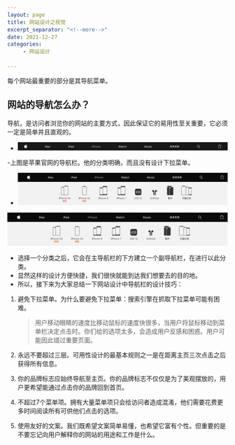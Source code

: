 ```yaml
---
layout: page
title: 网站设计之视觉
excerpt_separator: "<!--more-->"
date: 2021-12-27
categories:
     - 网站设计

---
```


每个网站最重要的部分是其导航菜单。

## 网站的导航怎么办？

导航，是访问者浏览你的网站的主要方式，因此保证它的易用性至关重要，它必须一定是简单并且直观的。

- <img src ="images/wangyesheji/WZSJposts4.png" alt="posts4">


-上图是苹果官网的导航栏。他的分类明确，而且没有设计下拉菜单。

- <img src = "https://github.com/Lovel0ri/lovel0ri.github.io/blob/3883769b475b875b1f85ccda485d35909073d7f7/images/wangyesheji/WZSJposts5.png" alt="posts5">
![](https://github.com/Lovel0ri/lovel0ri.github.io/blob/3883769b475b875b1f85ccda485d35909073d7f7/images/wangyesheji/WZSJposts5.png)

- 选择一个分类之后，它会在主导航栏的下方建立一个副导航栏，在进行以此分类。
- 显然这样的设计方便快捷，我们很快就能到达我们想要去的目的地。
- 所以，接下来为大家总结一下网站设计中导航栏的设计技巧：

1. 避免下拉菜单。为什么要避免下拉菜单：搜索引擎在抓取下拉菜单可能有困难。

   > 用户移动眼睛的速度比移动鼠标的速度快很多，当用户将鼠标移动到菜单栏决定点击时。你们给的选项太多，会造成用户反感和困惑。用户可能因此错过重要页面。

2. 永远不要超过三层。可用性设计的最基本规则之一是在距离主页三次点击之后获得所有信息。
3. 你的品牌标志应始终导航至主页。你的品牌标志不仅仅是为了美观摆放的，用户更希望能通过点击你的品牌回到首页。
4. 不超过7个菜单项。拥有大量菜单项只会给访问者造成混淆，他们需要花费更多时间阅读所有可供他们点击的选项。
5. 使用友好的文案。我们既希望文案简单易懂，也希望它富有个性。但重要的是不要忘记向用户解释你的网站的用途和工作是什么。
